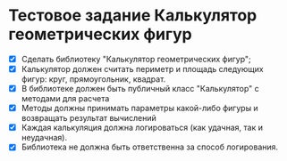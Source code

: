 # Тестовое задание Калькулятор геометрических фигур

- [x] Сделать библиотеку "Калькулятор геометрических фигур";
- [x] Калькулятор должен считать периметр и площадь следующих фигур: круг, прямоугольник,
квадрат.
- [x] В библиотеке должен быть публичный класс "Калькулятор" c методами для расчета
- [x] Методы должны принимать параметры какой-либо фигуры и возвращать результат вычислений
- [x] Каждая калькуляция должна логироваться (как удачная, так и неудачная).
- [x] Библиотека не должна быть ответственна за способ логирования.
